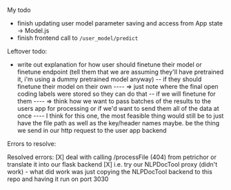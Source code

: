 My todo
- finish updating user model parameter saving and access from App state -> Model.js
- finish frontend call to `/user_model/predict`

Leftover todo:
- write out explanation for how user should finetune their model or finetune endpoint
(tell them that we are assuming they'll have pretrained it, 
i'm using a dummy pretrained model anyway)
-- if they should finetune their model on their own
---- => just note where the final open coding labels were stored so they can do that
-- if we will finetune for them 
---- => think how we want to pass batches of the results 
to the users app for processing
or if we'd want to send them all of the data at once
---- I think for this one, the most feasible thing would still be to just have 
the file path as well as the key/header names maybe.
be the thing we send in our http request to the user app backend 

Errors to resolve:

Resolved errors:
[X] deal with calling /processFile (404) from petrichor or translate it into our flask backend
    [X] i.e. try our NLPDocTool proxy (didn't work)
    - what did work was just copying the NLPDocTool backend to this repo and 
    having it run on port 3030